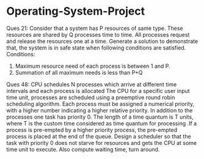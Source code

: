 # Operating-System-Project
Ques 21:
Consider that a system has P resources of same type. These resources are shared by Q processes time to time. All processes request and release the resources one at a time. Generate a solution to demonstrate that, the system is in safe state when following conditions are satisfied. 
Conditions: 
1. Maximum resource need of each process is between 1 and P. 
2. Summation of all maximum needs is less than P+Q

Ques 48:
CPU schedules N processes which arrive at different time intervals and each process is allocated
The CPU for a specific user input time unit, processes are scheduled using a preemptive round robin scheduling algorithm. Each process must be assigned a numerical priority, with a higher number indicating a higher relative priority. In addition to the processes one task has priority 0. The length of a time quantum is T units, where T is the custom time considered as time quantum for processing .If a process is pre-empted by a higher priority process, the pre-empted process is placed at the end of the queue. Design a scheduler so that the task with priority 0 does not starve
for resources and gets the CPU at some time unit to execute. Also compute waiting time, turn around.
